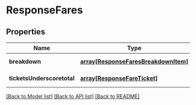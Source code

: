# ResponseFares

## Properties
Name | Type | Description | Notes
------------ | ------------- | ------------- | -------------
**breakdown** | [**array[ResponseFaresBreakdownItem]**](ResponseFaresBreakdownItem.md) |  | [default to null]
**ticketsUnderscoretotal** | [**array[ResponseFareTicket]**](ResponseFareTicket.md) |  | [default to null]

[[Back to Model list]](../README.md#documentation-for-models) [[Back to API list]](../README.md#documentation-for-api-endpoints) [[Back to README]](../README.md)


